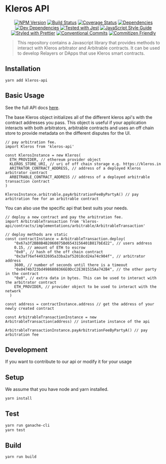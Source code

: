 # Kleros API

<p align="center">
  <a href="https://badge.fury.io/js/kleros-api"><img src="https://badge.fury.io/js/kleros-api.svg" alt="NPM Version"></a>
  <a href="https://travis-ci.org/kleros/kleros-api"><img src="https://travis-ci.org/kleros/kleros-api.svg?branch=master" alt="Build Status"></a>
  <a href="https://coveralls.io/github/kleros/kleros-api?branch=master"><img src="https://coveralls.io/repos/github/kleros/kleros-api/badge.svg?branch=master" alt="Coverage Status"></a>
  <a href="https://david-dm.org/kleros/kleros-api"><img src="https://david-dm.org/kleros/kleros-api.svg" alt="Dependencies"></a>
  <a href="https://david-dm.org/kleros/kleros-api?type=dev"><img src="https://david-dm.org/kleros/kleros-api/dev-status.svg" alt="Dev Dependencies"></a>
  <a href="https://github.com/facebook/jest"><img src="https://img.shields.io/badge/tested_with-jest-99424f.svg" alt="Tested with Jest"></a>
  <a href="https://standardjs.com"><img src="https://img.shields.io/badge/code_style-standard-brightgreen.svg" alt="JavaScript Style Guide"></a>
  <a href="https://github.com/prettier/prettier"><img src="https://img.shields.io/badge/styled_with-prettier-ff69b4.svg" alt="Styled with Prettier"></a>
  <a href="https://conventionalcommits.org"><img src="https://img.shields.io/badge/Conventional%20Commits-1.0.0-yellow.svg" alt="Conventional Commits"></a>
  <a href="http://commitizen.github.io/cz-cli/"><img src="https://img.shields.io/badge/commitizen-friendly-brightgreen.svg" alt="Commitizen Friendly"></a>
</p>

> This repository contains a Javascript library that provides methods to interact with Kleros arbitrator
  and Arbitrable contracts. It can be used to develop Relayers or DApps that use Kleros smart contracts.

## Installation
```
yarn add kleros-api
```

## Basic Usage

See the full API docs [here](https://kleros.io/kleros-api/).

The base Kleros object initializes all of the different kleros api's with the contract
addresses you pass. This object is useful if your application interacts with both arbitrators,
arbitrable contracts and uses an off chain store to provide metadata on the different disputes
for the UI.

```
// pay arbitration fee.
import Kleros from 'kleros-api'

const KlerosInstance = new Kleros(
  ETH_PROVIDER, // ethereum provider object
  KLEROS_STORE_URI, // uri of off chain storage e.g. https://kleros.in
  ARITRATOR_CONTRACT_ADDRESS, // address of a deployed Kleros arbitrator contract
  ARBITRABLE_CONTRACT_ADDRESS // address of a deployed arbitrable transaction contract
)

KlerosInstance.arbitrable.payArbitrationFeeByPartyA() // pay arbitration fee for an arbitrable contract
```

You can also use the specific api that best suits your needs.

```
// deploy a new contract and pay the arbitration fee.
import ArbitrableTransaction from 'kleros-api/contracts/implementations/arbitrable/ArbitrableTransaction'

// deploy methods are static
const contractInstance = ArbitrableTransaction.deploy(
    "0x67a3f2BB8B4B2060875Bd6543156401B817bEd22", // users address
    0.15, // amount of ETH to escrow
    "0x0", // hash of the off chain contract
    "0x3af76ef44932695a33ba2af52018cd24a74c904f", // arbitrator address
    3600, // number of seconds until there is a timeout
    "0x0474b723bd4986808366E0DcC2E301515Aa742B4", // the other party in the contract
    "0x0", // extra data in bytes. This can be used to interact with the arbitrator contract
    ETH_PROVIDER, // provider object to be used to interact with the network
  )

const address = contractInstance.address // get the address of your newly created contract

const ArbitrableTransactionInstance = new ArbitrableTransaction(address) // instantiate instance of the api

ArbitrableTransactionInstance.payArbitrationFeeByPartyA() // pay arbitration fee
```

## Development

If you want to contribute to our api or modify it for your usage

## Setup

We assume that you have node and yarn installed.

```sh
yarn install
```

## Test

```sh
yarn run ganache-cli
yarn test
```

## Build

```sh
yarn run build
```
